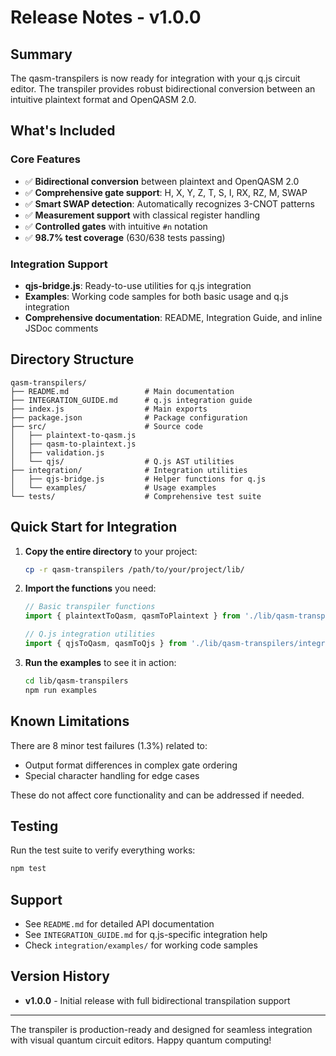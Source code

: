 # Release Notes - v1.0.0

## Summary

The qasm-transpilers is now ready for integration with your q.js circuit editor. The transpiler provides robust bidirectional conversion between an intuitive plaintext format and OpenQASM 2.0.

## What's Included

### Core Features
- ✅ **Bidirectional conversion** between plaintext and OpenQASM 2.0
- ✅ **Comprehensive gate support**: H, X, Y, Z, T, S, I, RX, RZ, M, SWAP
- ✅ **Smart SWAP detection**: Automatically recognizes 3-CNOT patterns
- ✅ **Measurement support** with classical register handling
- ✅ **Controlled gates** with intuitive `#n` notation
- ✅ **98.7% test coverage** (630/638 tests passing)

### Integration Support
- **qjs-bridge.js**: Ready-to-use utilities for q.js integration
- **Examples**: Working code samples for both basic usage and q.js integration
- **Comprehensive documentation**: README, Integration Guide, and inline JSDoc comments

## Directory Structure

```
qasm-transpilers/
├── README.md                 # Main documentation
├── INTEGRATION_GUIDE.md      # q.js integration guide
├── index.js                  # Main exports
├── package.json              # Package configuration
├── src/                      # Source code
│   ├── plaintext-to-qasm.js
│   ├── qasm-to-plaintext.js
│   ├── validation.js
│   └── qjs/                  # Q.js AST utilities
├── integration/              # Integration utilities
│   ├── qjs-bridge.js         # Helper functions for q.js
│   └── examples/             # Usage examples
└── tests/                    # Comprehensive test suite
```

## Quick Start for Integration

1. **Copy the entire directory** to your project:
   ```bash
   cp -r qasm-transpilers /path/to/your/project/lib/
   ```

2. **Import the functions** you need:
   ```javascript
   // Basic transpiler functions
   import { plaintextToQasm, qasmToPlaintext } from './lib/qasm-transpilers/index.js';
   
   // Q.js integration utilities
   import { qjsToQasm, qasmToQjs } from './lib/qasm-transpilers/integration/qjs-bridge.js';
   ```

3. **Run the examples** to see it in action:
   ```bash
   cd lib/qasm-transpilers
   npm run examples
   ```

## Known Limitations

There are 8 minor test failures (1.3%) related to:
- Output format differences in complex gate ordering
- Special character handling for edge cases

These do not affect core functionality and can be addressed if needed.

## Testing

Run the test suite to verify everything works:
```bash
npm test
```

## Support

- See `README.md` for detailed API documentation
- See `INTEGRATION_GUIDE.md` for q.js-specific integration help
- Check `integration/examples/` for working code samples

## Version History

- **v1.0.0** - Initial release with full bidirectional transpilation support

---

The transpiler is production-ready and designed for seamless integration with visual quantum circuit editors. Happy quantum computing!